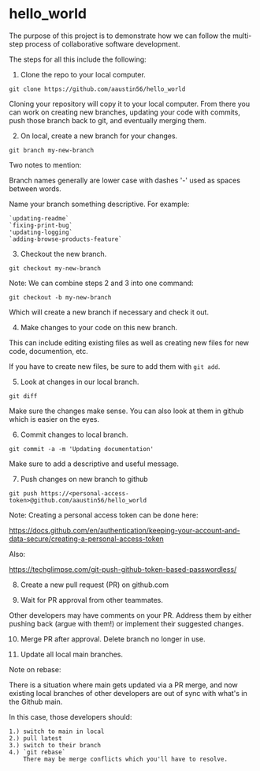 # hello_world

The purpose of this project is to demonstrate how we can follow the multi-step process of collaborative software development.

The steps for all this include the following:

1. Clone the repo to your local computer.

`git clone https://github.com/aaustin56/hello_world`

Cloning your repository will copy it to your local computer.  From there you can work on creating new branches, updating your code with commits, push those branch back to git, and eventually merging them.

2. On local, create a new branch for your changes.

`git branch my-new-branch`

Two notes to mention:

Branch names generally are lower case with dashes '-' used as spaces between words.

Name your branch something descriptive.  For example:

	`updating-readme`
	`fixing-print-bug`
	'updating-logging`
	`adding-browse-products-feature`

3. Checkout the new branch.

`git checkout my-new-branch`

Note: We can combine steps 2 and 3 into one command:

`git checkout -b my-new-branch`

Which will create a new branch if necessary and check it out.

4. Make changes to your code on this new branch.

This can include editing existing files as well as creating new files for new code, documention, etc.

If you have to create new files, be sure to add them with `git add`.

5. Look at changes in our local branch.

`git diff`

Make sure the changes make sense.  You can also look at them in github which is easier on the eyes.

6. Commit changes to local branch.

`git commit -a -m 'Updating documentation'`

Make sure to add a descriptive and useful message.

7. Push changes on new branch to github

`git push https://<personal-access-token>@github.com/aaustin56/hello_world`

Note: Creating a personal access token can be done here:

https://docs.github.com/en/authentication/keeping-your-account-and-data-secure/creating-a-personal-access-token

Also:

https://techglimpse.com/git-push-github-token-based-passwordless/

8. Create a new pull request (PR) on github.com

9. Wait for PR approval from other teammates.

Other developers may have comments on your PR.  Address them by either pushing back (argue with them!) or implement their suggested changes.

10. Merge PR after approval.  Delete branch no longer in use.

11. Update all local main branches.


Note on rebase:

There is a situation where main gets updated via a PR merge, and now existing local branches of other developers are out of sync with what's in the Github main.

In this case, those developers should:

	1.) switch to main in local
	2.) pull latest
	3.) switch to their branch
	4.) `git rebase`
		There may be merge conflicts which you'll have to resolve.